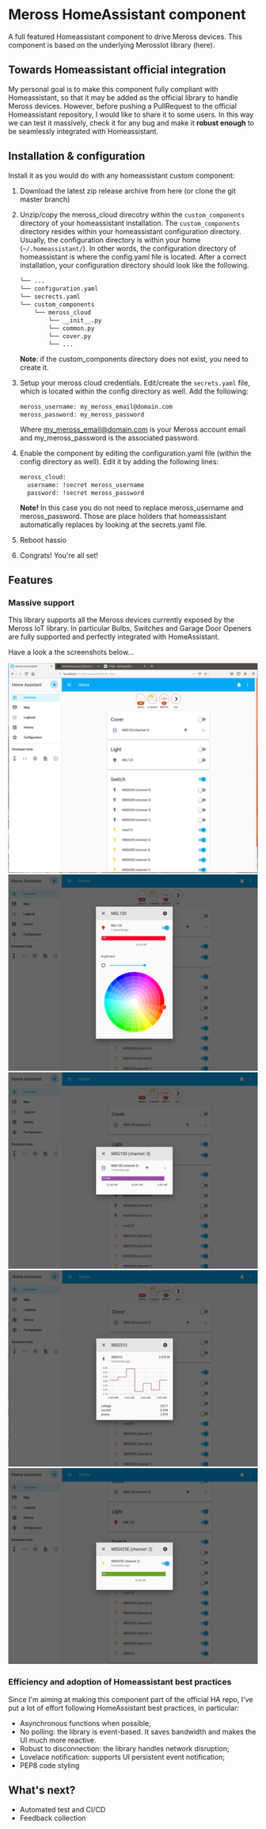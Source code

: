 # Meross HomeAssistant component
A full featured Homeassistant component to drive Meross devices. 
This component is based on the underlying MerossIot library (here).

## Towards Homeassistant official integration
My personal goal is to make this component fully compliant with Homeassistant, so 
that it may be added as the official library to handle Meross devices. 
However, before pushing a PullRequest to the official Homeassistant repository, I would like to share it to some users.
In this way we can test it massively, check it for any bug and make it **robust enough** to be seamlessly integrated 
with Homeassistant. 


## Installation & configuration
Install it as you would do with any homeassistant custom component:
1. Download the latest zip release archive from here (or clone the git master branch)
1. Unzip/copy the meross_cloud direcotry within the `custom_components` directory of your homeassistant installation.
The `custom_components` directory resides within your homeassistant configuration directory.
Usually, the configuration directory is within your home (`~/.homeassistant/`).
In other words, the configuration directory of homeassistant is where the config.yaml file is located.
After a correct installation, your configuration directory should look like the following.
    ```
    └── ...
    └── configuration.yaml
    └── secrects.yaml
    └── custom_components
        └── meross_cloud
            └── __init__.py
            └── common.py
            └── cover.py
            └── ...
    ```

    **Note**: if the custom_components directory does not exist, you need to create it.
1. Setup your meross cloud credentials. Edit/create the `secrets.yaml` file,
 which is located within the config directory as well. Add the following:
 
     ```
    meross_username: my_meross_email@domain.com
    meross_password: my_meross_password
    ```
    
    Where  my_meross_email@domain.com is your Meross account email and my_meross_password is the associated password. 
 
1. Enable the component by editing the configuration.yaml file (within the config directory as well).
Edit it by adding the following lines:
    ```
    meross_cloud:
      username: !secret meross_username
      password: !secret meross_password
    ```
    **Note!** In this case you do not need to replace meross_username and meross_password. 
Those are place holders that homeassistant automatically replaces by looking at the secrets.yaml file. 

1. Reboot hassio
1. Congrats! You're all set!

## Features
### Massive support
This library supports all the Meross devices currently exposed by the Meross IoT library.
In particular Bulbs, Switches and Garage Door Openers are fully supported and perfectly integrated with HomeAssistant.

Have a look a the screenshots below...

<img src="extra/general-ui.png" alt="User interface"><br/>
<img src="extra/bulb-control.png" alt="Controlling the light bulb"><br/>
<img src="extra/garage-control.png" alt="Controlling the garage opener"><br/>
<img src="extra/sensor.png" alt="Power sensor feedbacks"><br/>
<img src="extra/switch-control.png" alt="Controlling switches"><br/>

 
### Efficiency and adoption of Homeassistant best practices
Since I'm aiming at making this component part of the official HA repo, I've put a lot of effort following 
HomeAssistant best practices, in particular:
- Asynchronous functions when possible;
- No polling: the library is event-based. It saves bandwidth and makes the UI much more reactive.
- Robust to disconnection: the library handles network disruption;
- Lovelace notification: supports UI persistent event notification;
- PEP8 code styling

## What's next?
- Automated test and CI/CD
- Feedback collection
